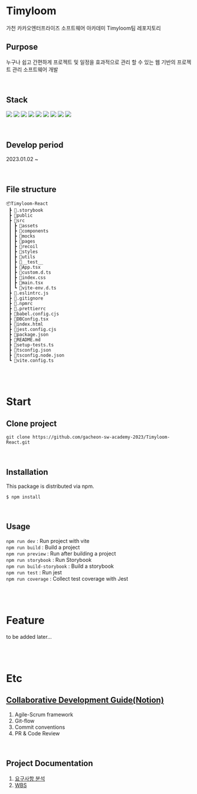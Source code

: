 # Timyloom

가천 카카오엔터프라이즈 소프트웨어 아카데미 Timyloom팀 레포지토리
## Purpose
누구나 쉽고 간편하게 프로젝트 및 일정을 효과적으로 관리 할 수 있는 웹 기반의 프로젝트 관리 소프트웨어 개발

<br>

## Stack
<a><img src="https://img.shields.io/badge/React-61DAFB?style=flat-square&logo=react&logoColor=white"/></a>
<a><img src="https://img.shields.io/badge/TypeScript-3178C6?style=flat-square&logo=typescript&logoColor=white"/></a>
<a><img src="https://img.shields.io/badge/Vite-646CFF?style=flat-square&logo=Vite&logoColor=white"/></a>
<a><img src="https://img.shields.io/badge/Recoil-ECD53F?style=flat-square&logo=Recoil&logoColor=white"/></a>
<a><img src="https://img.shields.io/badge/styled component-DB7093?style=flat-square&logo=styled-components&logoColor=white"/></a>
<a><img src="https://img.shields.io/badge/Storybook-FF4785?style=flat-square&logo=Storybook&logoColor=white"/></a>
<a><img src="https://img.shields.io/badge/Jest-C21325?style=flat-square&logo=Jest&logoColor=white"/></a>
<a><img src="https://img.shields.io/badge/Cypress-17202C?style=flat-square&logo=Cypress&logoColor=white"/></a>
<a><img src="https://img.shields.io/badge/MSW-DB7093?style=flat-square&logo=&logoColor=white"/></a>



<br>

## Develop period
2023.01.02 ~ 

<br>


## File structure

```
📦Timyloom-React
 ┣ 📂.storybook
 ┣ 📂public
 ┣ 📂src
 ┃ ┣ 📂assets
 ┃ ┣ 📂components
 ┃ ┣ 📂mocks
 ┃ ┣ 📂pages
 ┃ ┣ 📂recoil
 ┃ ┣ 📂styles
 ┃ ┣ 📂utils
 ┃ ┣ 📂__test__
 ┃ ┣ 📜App.tsx
 ┃ ┣ 📜custom.d.ts
 ┃ ┣ 📜index.css
 ┃ ┣ 📜main.tsx
 ┃ ┗ 📜vite-env.d.ts
 ┣ 📜.eslintrc.js
 ┣ 📜.gitignore
 ┣ 📜.npmrc
 ┣ 📜.prettierrc
 ┣ 📜babel.config.cjs
 ┣ 📜DBConfig.tsx
 ┣ 📜index.html
 ┣ 📜jest.config.cjs
 ┣ 📜package.json
 ┣ 📜README.md
 ┣ 📜setup-tests.ts
 ┣ 📜tsconfig.json
 ┣ 📜tsconfig.node.json
 ┗ 📜vite.config.ts

```

<br>
<br>

# Start

## Clone project

```
git clone https://github.com/gacheon-sw-academy-2023/Timyloom-React.git
```
<br>

## Installation
This package is distributed via npm.
```
$ npm install
```

<br>

## Usage

`npm run dev` : Run project with vite <br>
`npm run build` : Build a project<br>
`npm run preview` : Run after building a project<br>
`npm run storybook` : Run Storybook<br>
`npm run build-storybook` : Build a storybook<br>
`npm run test` : Run jest<br>
`npm run coverage` : Collect test coverage with Jest<br>



<br>
<br>

# Feature
to be added later...

<br>
<br>


# Etc

## [Collaborative Development Guide(Notion)](https://road-cosmos-e5e.notion.site/1b97cef778be4f2ea6058677ada0655d)
1. Agile-Scrum framework
2. Git-flow
3. Commit conventions
4. PR & Code Review

<br>

## Project Documentation

1. [요구사항 분석](https://road-cosmos-e5e.notion.site/Timyloom-6df631420cea457f8d39d352b39c3ce0)
2. [WBS](https://drive.google.com/file/d/1clFaiC4VTj-JitlxFgf063HeuVVsE6ll/view?usp=share_link)
